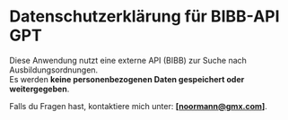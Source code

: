 # Datenschutzerklärung für BIBB-API GPT

Diese Anwendung nutzt eine externe API (BIBB) zur Suche nach Ausbildungsordnungen.  
Es werden **keine personenbezogenen Daten gespeichert oder weitergegeben**.  

Falls du Fragen hast, kontaktiere mich unter: **[noormann@gmx.com]**.
